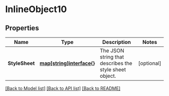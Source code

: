 # InlineObject10

## Properties

Name | Type | Description | Notes
------------ | ------------- | ------------- | -------------
**StyleSheet** | [**map[string]interface{}**](.md) | The JSON string that describes the style sheet object. | [optional] 

[[Back to Model list]](../README.md#documentation-for-models) [[Back to API list]](../README.md#documentation-for-api-endpoints) [[Back to README]](../README.md)


